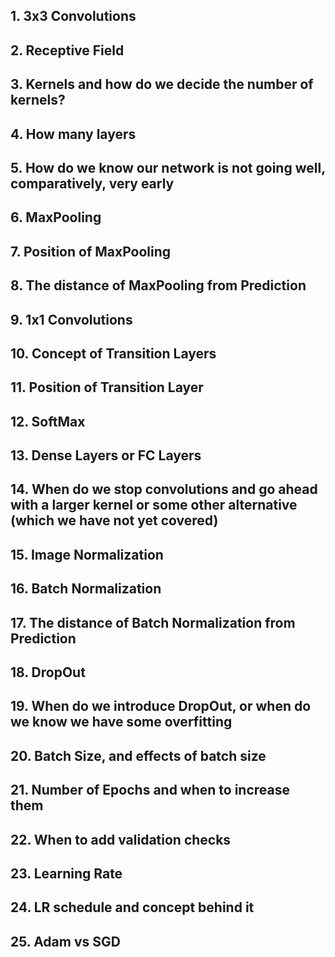 ## 1. 3x3 Convolutions
## 2. Receptive Field
## 3. Kernels and how do we decide the number of kernels?
## 4. How many layers
## 5. How do we know our network is not going well, comparatively, very early
## 6. MaxPooling
## 7. Position of MaxPooling
## 8. The distance of MaxPooling from Prediction
## 9. 1x1 Convolutions
## 10. Concept of Transition Layers
## 11. Position of Transition Layer
## 12. SoftMax
## 13. Dense Layers or FC Layers
## 14. When do we stop convolutions and go ahead with a larger kernel or some other alternative (which we have not yet covered)
## 15. Image Normalization
## 16. Batch Normalization
## 17. The distance of Batch Normalization from Prediction
## 18. DropOut
## 19. When do we introduce DropOut, or when do we know we have some overfitting
## 20. Batch Size, and effects of batch size
## 21. Number of Epochs and when to increase them
## 22. When to add validation checks
## 23. Learning Rate
## 24. LR schedule and concept behind it
## 25. Adam vs SGD
